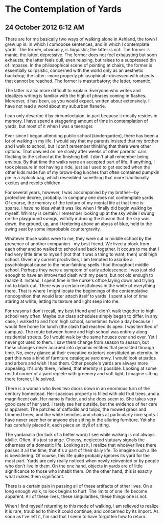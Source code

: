 # The Contemplation of Yards
## 24 October 2012 6:12 AM

There are for me basically two ways of walking alone in Ashland, the town I grew up in: in which I comopose sentences, and in which I contemplate yards. The former, obviously, is linguistic; the latter is not. The former is manic; the latter, depressive. The former does not feel exhausting but soon exhausts; the latter feels dull, even relaxing, but raises to a suppressed din of impasse. In the philosophical scene of pointing at chairs, the former is essentially solipsistic, concerned with the world only as an aesthetic backdrop; the latter--more properly philosophical--obsessed with objects that cannot be reached. The former is masturbatory; the latter, romantic.

The latter is also more difficult to explain. Everyone who writes and idealizes writing is familiar with the high of phrases coming in flashes. Moreover, it has been, as you would expect, written about extensively. I have not read a word about my suburban flanerie.

I can only describe it by circumloctuion, in part because it mostly resides in memory. I have spend a staggering amount of time in contemplation of yards, but most of it when I was a teenager.

Ever since I began attending public school (kindergarden), there has been a lot of walking in my life. I would say that my parents insisted that my brother and I walk to school, but I don't remember thinking that there were other options. That dawned on me slowly after weeks of other parents' cars flocking to the school at the finishing bell. I don't at all remember being envious. By that time the walks were an accepted part of life. If anything, I took pleasure in not having a ride, just as I used to get excited when the other kids made fun of my brown-bag lunches that often contained pumpkin pie in a ziplock bag, which resembled something that more traditionally excites and revolts children.

For several years, however, I was accompanied by my brother--by protective decree, probably. In company one does not contemplate yards. Of course, the memory of the texture of my mental life at that time is sparse. I have no idea what it was like when I finally did begin walking by myself. Whimsy is certain: I remember looking up at the sky while I swung on the playground swings, wilfully inducing the illusion that the sky was down, the ground, up, and I teetering above an abyss of blue, held to the swing seat by some improbable countergravity.

Whatever those walks were to me, they were cut in middle school by the presence of another companion--my best friend. We lived a block from each other and so walked to school and back together. It occurs to me that I had very little time to myself (not that it was a thing to want, then) until high school. Given my current proclivities, I am tempted to ascribe a psychological cause to the near-fainting spells I had throughout middle school. Perhaps they were a symptom of early adolescence: I was just old enough to have an introverted clash with my peers, but not old enough to realize it. Instead, I spent time in the nurse's office laying down and trying not to black out. There was a certain restfulness in the white of everything there. That is where I might locate the beginnings of the contemplative noncognition that would later attach itself to yards. I spent a lot of time staring at white, letting its texture and light seep into me.

For reasons I don't recall, my best friend and I didn't walk together to high school very often. Maybe our class schedules simply began to differ. In any case, I walked to and from high school, sometimes twice a day because I would flee home for lunch (the clash had reached its apex: I was terrified of campus). The route between home and high school was entirely along residential streets. So I would walk by the same houses over and over. Yet I never got used to them. I saw them change from season to season, but these changes never accrued into dynamic entities that persisted through time. No, every glance at their evocative exteriors constituted an eternity. In part this was a kind of furniture catalogue yard envy. I would look at patios and arbors and wish I had them. Other people's yards are always more appealing. It's only there, indeed, that eternity is possible. Looking at some restful corner of a yard replete with greenery and soft light, I imagine sitting there forever, life solved.

There is a woman who lives two doors down in an enormous turn of the century homestead. Her spacious property is filled with old fruit trees, and a magnificent oak. Her name is Fader, and she does seem to. She takes very good care of her yard. I rarely see her outside, but the evidence of her care is apparent. The patches of daffodils and tulips, the mowed grass and trimmed trees, and the white benches and chairs at particularly nice spots. I have never seen her or anyone else sitting in the alluring furniture. Yet she has carefully placed it, each piece an idyll of sitting.

The yardanalia (for lack of a better word) I see while walking is not always idyllic. Often, it's just strange. Cheesy, neglected statuary signals the otherness of a domestic life. Looking at it, I realize that whoever lives there passes it all the time; that it's a part of their daily life. To imagine such a life is bewildering. Of course, this life quite probably ignores its yard for the most part. Yards are only really noticed when newly reinvented or by people who don't live in them. On the one hand, objects in yards are of little significance to those who inhabit them. On the other hand, this is exactly what makes them significant.

There is a certain pain in passing all of these artifacts of other lives. On a long enough walk, to look begins to hurt. The limits of one life become apparent. All of these lives, these singularities, these things one is not.

When I find myself returning to this mode of walking, I am relieved to realize it is rare, troubled to think it could continue, and concerned by its import. As soon as I've left it, I'm sad that I seem to have forgotten how to return.
